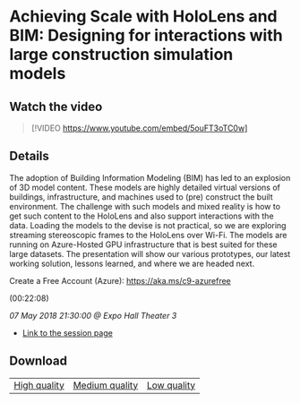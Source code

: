 # Achieving Scale with HoloLens and BIM: Designing for interactions with large construction simulation models

## Watch the video
> [!VIDEO https://www.youtube.com/embed/5ouFT3oTC0w]

## Details

<p>The adoption of Building Information Modeling (BIM) has led to an explosion of 3D model content. These models are highly detailed virtual versions of buildings, infrastructure, and machines used to (pre) construct the built environment. The challenge with such models and mixed reality is how to get such content to the HoloLens and also support interactions with the data. Loading the models to the devise is not practical, so we are exploring streaming stereoscopic frames to the HoloLens over Wi-Fi. The models are running on Azure-Hosted GPU infrastructure that is best suited for these large datasets. The presentation will show our various prototypes, our latest working solution, lessons learned, and where we are headed next.</p><p>Create a Free Account (Azure): <a href="https://aka.ms/c9-azurefree">https://aka.ms/c9-azurefree</a></p> (00:22:08)

*07 May 2018 21:30:00 @ Expo Hall Theater 3*

- [Link to the session page](https://channel9.msdn.com/Events/Build/2018/THR2405)

## Download

||||
|:--:|:----:|:-:|
|[High quality](https://sec.ch9.ms/ch9/a942/f4c11b28-f3e6-4564-a96a-c973dc63a942/THR2405_high.mp4)|[Medium quality](https://sec.ch9.ms/ch9/a942/f4c11b28-f3e6-4564-a96a-c973dc63a942/THR2405_mid.mp4)|[Low quality](https://sec.ch9.ms/ch9/a942/f4c11b28-f3e6-4564-a96a-c973dc63a942/THR2405.mp4)
